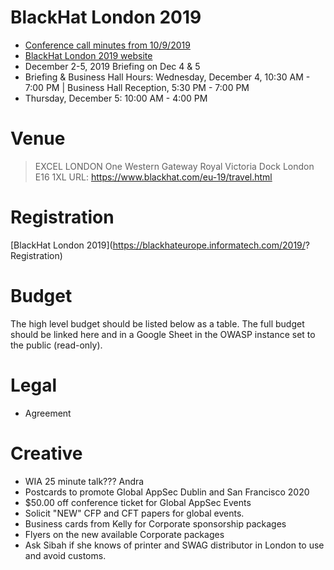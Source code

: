 # BlackHat London 2019

* [Conference call minutes from 10/9/2019](https://drive.google.com/open?id=1KukrG-jbV3PErZrK4WfUzwOORa7quZ05nefgM3i_-dM)
* [BlackHat London 2019 website](https://www.blackhat.com/eu-19/)
* December 2-5, 2019  Briefing on Dec 4 & 5  
* Briefing & Business Hall Hours:  Wednesday, December 4, 10:30 AM - 7:00 PM | Business Hall Reception, 5:30 PM - 7:00 PM  
* Thursday, December 5: 10:00 AM - 4:00 PM

# Venue

> EXCEL LONDON
> One Western Gateway
> Royal Victoria Dock
> London E16 1XL
> URL: https://www.blackhat.com/eu-19/travel.html

# Registration

[BlackHat London 2019](https://blackhateurope.informatech.com/2019/? Registration)

# Budget

The high level budget should be listed below as a table. The full budget should be linked here and in a Google Sheet in the OWASP instance set to the public (read-only).

# Legal

* Agreement

# Creative
* WIA 25 minute talk??? Andra
* Postcards to promote Global AppSec Dublin and San Francisco 2020
* $50.00 off conference ticket for Global AppSec Events
* Solicit "NEW" CFP and CFT papers for global events.
* Business cards from Kelly for Corporate sponsorship packages
* Flyers on the new available Corporate packages
* Ask Sibah if she knows of printer and SWAG distributor in London to use and avoid customs.

